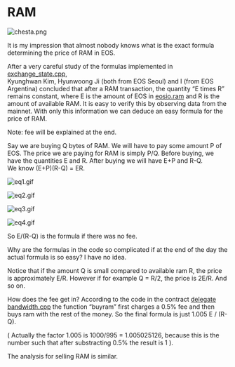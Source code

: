 # RAM

![chesta.png](https://steemitimages.com/200x131/https://cdn.steemitimages.com/DQmP1rV9fUH5pWqrjaLf4CrVnpqeu5CuDjSTU7hDqyV9Z7N/chesta.png)

It is my impression that almost nobody knows what is the exact formula determining the price of RAM in EOS.

After a very careful study of the formulas implemented in [exchange\_state.cpp](https://github.com/EOSIO/eos/blob/master/contracts/eosio.system/exchange_state.cpp),  
Kyunghwan Kim, Hyunwoong Ji \(both from EOS Seoul\) and I \(from EOS Argentina\) concluded that after a RAM transaction, the quantity “E times R” remains constant, where E is the amount of EOS in [eosio.ram](https://eosflare.io/account/eosio.ram) and R is the amount of available RAM. It is easy to verify this by observing data from the mainnet. With only this information we can deduce an easy formula for the price of RAM.

Note: fee will be explained at the end.

Say we are buying Q bytes of RAM. We will have to pay some amount P of EOS. The price we are paying for RAM is simply P/Q. Before buying, we have the quantities E and R. After buying we will have E+P and R-Q.  
We know \(E+P\)\(R-Q\) = ER.

![eq1.gif](https://steemitimages.com/0x0/https://cdn.steemitimages.com/DQmT2bRfpKzpRYribEryvbgTXKtoQsiSttaUKvpyPj9XGq4/eq1.gif)

![eq2.gif](https://steemitimages.com/0x0/https://cdn.steemitimages.com/DQmVJMENLyyHvsgKdTn6PQw99zaQVZZpSezGYU6tTiENUh1/eq2.gif)

![eq3.gif](https://steemitimages.com/0x0/https://cdn.steemitimages.com/DQmUZDcVC3xY55qAnJKCXCbqmUTC2rSjNJCNcKvLULmXFC1/eq3.gif)

![eq4.gif](https://steemitimages.com/0x0/https://cdn.steemitimages.com/DQmaXE8pU2Bg2NCuAFbfCbNUoZru7MfXtnhVaM7F5X1nv2z/eq4.gif)

So E/\(R-Q\) is the formula if there was no fee.

Why are the formulas in the code so complicated if at the end of the day the actual formula is so easy? I have no idea.

Notice that if the amount Q is small compared to available ram R, the price is approximately E/R. However if for example Q = R/2, the price is 2E/R. And so on.

How does the fee get in? According to the code in the contract [delegate bandwidth.cpp](https://github.com/EOSIO/eos/blob/master/contracts/eosio.system/delegate_bandwidth.cpp) the function “buyram” first charges a 0.5% fee and then buys ram with the rest of the money. So the final formula is just 1.005 E / \(R-Q\).

\( Actually the factor 1.005 is 1000/995 = 1.005025126, because this is the number such that after substracting 0.5% the result is 1 \).

The analysis for selling RAM is similar.

